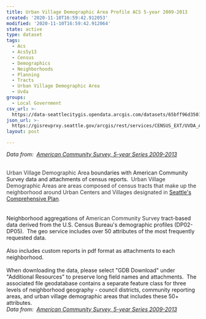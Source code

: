 ```yaml
---
title: Urban Village Demographic Area Profile ACS 5-year 2009-2013
created: '2020-11-10T16:59:42.912053'
modified: '2020-11-10T16:59:42.912064'
state: active
type: dataset
tags:
  - Acs
  - Acs5y13
  - Census
  - Demographics
  - Neighborhoods
  - Planning
  - Tracts
  - Urban Village Demographic Area
  - Uvda
groups:
  - Local Government
csv_url: >-
  https://data-seattlecitygis.opendata.arcgis.com/datasets/65bff96d350144bc98b87f67fee2e16e_0.csv?outSR=%7B%22latestWkid%22%3A2926%2C%22wkid%22%3A2926%7D
json_url: >-
  https://gisrevprxy.seattle.gov/arcgis/rest/services/CENSUS_EXT/UVDA_ACS_5Y13/MapServer/0
layout: post

---
```

<i>Data from:  </i><a href='http://www.seattle.gov/opcd/population-and-demographics/american-community-survey#5year' target='_blank'><i>American Community Survey, 5-year Series 2009-2013</i></a><div><span style='color: rgb(51, 51, 51);'><br /></span></div><div><span style='color: rgb(51, 51, 51);'>Urban Village Demographic Area </span>boundaries with American Community Survey data and attachments of census reports.  <span style='color: rgb(51, 51, 51);'>Urban Village Demographic Areas are areas composed of census tracts that make up the neighborhood around Urban Centers and Villages </span><span style='color: rgb(51, 51, 51);'>designated </span><span style='color: rgb(51, 51, 51);'>in </span><a href='http://www.seattle.gov/opcd/ongoing-initiatives/comprehensive-plan' target='_blank'>Seattle's Comprehensive Plan</a><font color='#4169e1'>. </font><span style='color: rgb(51, 51, 51);'> </span></div><div><span style='color: rgb(51, 51, 51);'><br /></span></div><div><br /></div><div>Neighborhood aggregations of <span style='color: rgb(51, 51, 51);'>American Community Survey </span>tract-based data <font color='#333333'>d</font>erived from the U.S. Census Bureau's demographic profiles (DP02-DP05).  The geo service includes over 50 attributes of the most frequently requested data.</div><div><font color='#333333'><br /></font></div><div>Also includes custom reports in pdf format as attachments to each neighborhood.</div><div><br /></div><div>When downloading the data, please select &quot;GDB Download&quot; under &quot;Additional Resources&quot; to preserve long field names and attachments.  The associated file geodatabase contains a separate feature class for three levels of neighborhood geography - council districts, community reporting areas, and urban village demographic areas that includes these 50+ attributes.</div> <i>Data from:  <a href='http://www.seattle.gov/opcd/population-and-demographics/american-community-survey#5year' target='_blank'>American Community Survey, 5-year Series 2009-2013</a></i>
